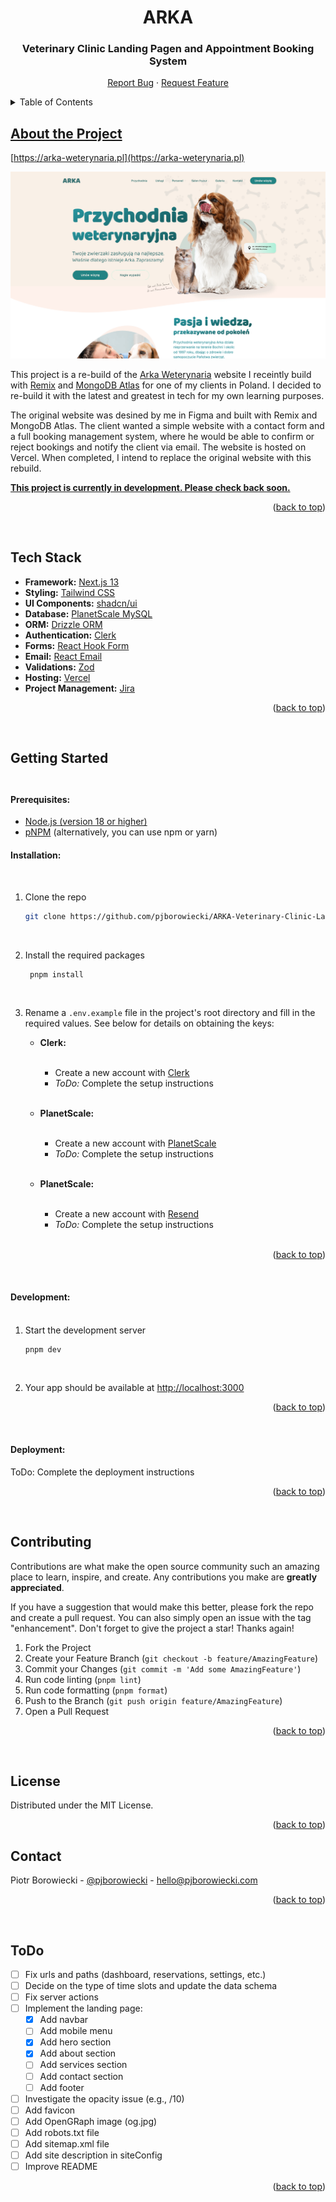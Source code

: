 <div>
  <h1 align="center">ARKA</h1>
  <h3 align="center">Veterinary Clinic Landing Pagen and Appointment Booking System</h3>
  <p align="center">
    <a href="https://github.com/pjborowiecki/ARKA-Veterinary-Clinic-Landing-Page-and-Appointment-Booking-System.git/issues">Report Bug</a>
    ·
    <a href="https://github.com/pjborowiecki/ARKA-Veterinary-Clinic-Landing-Page-and-Appointment-Booking-System.git/issues">Request Feature</a>
  </p>
</div>

<!-- TABLE OF CONTENTS -->
<details>
  <summary>Table of Contents</summary>
  <ol>
    <li><a href="#about-the-project">About The Project</a></li>
    <li><a href="#feedback-received">Tech Stack</a></li>
    <li><a href="getting-started">Getting Started</li>
    <li><a href="#contributing">Contributing</a></li>
    <li><a href="#license">License</a></li>
    <li><a href="#contact">Contact</a></li>
    <li><a href="#todos">ToDo</li>
  </ol>
</details>

<!-- ABOUT THE PROJECT -->

## About the Project

[https://arka-weterynaria.pl](https://arka-weterynaria.pl)
<br>

![public/images/screenshot](./public/images/screenshots/screenshot.png)
<br>

This project is a re-build of the [Arka Weterynaria](https://arka-weterynaria.pl) website I receintly build with [Remix](https://remix.run/) and [MongoDB Atlas](https://www.mongodb.com/atlas/database) for one of my clients in Poland. I decided to re-build it with the latest and greatest in tech for my own learning purposes.

The original website was desined by me in Figma and built with Remix and MongoDB Atlas. The client wanted a simple website with a contact form and a full booking management system, where he would be able to confirm or reject bookings and notify the client via email. The website is hosted on Vercel. When completed, I intend to replace the original website with this rebuild.

**<u>This project is currently in development. Please check back soon.</u>**

<p align="right">(<a href="#readme-top">back to top</a>)</p>
<br>

## Tech Stack

- **Framework:** [Next.js 13](https://nextjs.org)
- **Styling:** [Tailwind CSS](https://tailwindcss.com)
- **UI Components:** [shadcn/ui](https://ui.shadcn.com)
- **Database:** [PlanetScale MySQL](https://planetscale.com/)
- **ORM:** [Drizzle ORM](https://orm.drizzle.team)
- **Authentication:** [Clerk](https://clerk.com)
- **Forms:** [React Hook Form](https://react-hook-form.com)
- **Email:** [React Email](https://react.email)
- **Validations:** [Zod](https://zod.dev/)
- **Hosting:** [Vercel](https://vercel.com)
- **Project Management:** [Jira](https://www.atlassian.com/software/jira)

<p align="right">(<a href="#readme-top">back to top</a>)</p><br>

## Getting Started <br><br>

#### Prerequisites:

- [Node.js (version 18 or higher)](https://nodejs.org)
- [pNPM](https://pnpm.io) (alternatively, you can use npm or yarn)
  <br>

#### Installation:

<br>

1.  Clone the repo

    ```sh
    git clone https://github.com/pjborowiecki/ARKA-Veterinary-Clinic-Landing-Page-and-Appointment-Booking-System.git
    ```

    <br>

2.  Install the required packages

    ```sh
     pnpm install
    ```

    <br>

3.  Rename a `.env.example` file in the project's root directory and fill in the required values. See below for details on obtaining the keys:
    <br>

    - **Clerk:** <br><br>

      - Create a new account with [Clerk](https://clerk.com)
      - _ToDo:_ Complete the setup instructions <br><br>

    - **PlanetScale:** <br><br>

      - Create a new account with [PlanetScale](https://planetscale.com)
      - _ToDo:_ Complete the setup instructions <br><br>

    - **PlanetScale:** <br><br>

      - Create a new account with [Resend](https://resend.com)
      - _ToDo:_ Complete the setup instructions <br><br>

<p align="right">(<a href="#readme-top">back to top</a>)</p><br>

#### Development: <br><br>

1. Start the development server

   ```sh
   pnpm dev
   ```

   <br>

2. Your app should be available at [http://localhost:3000](https://localhost:3000)
   <br>

<p align="right">(<a href="#readme-top">back to top</a>)</p><br>

#### Deployment:

ToDo: Complete the deployment instructions

<p align="right">(<a href="#readme-top">back to top</a>)</p>
<br>

## Contributing

Contributions are what make the open source community such an amazing place to learn, inspire, and create. Any contributions you make are **greatly appreciated**.

If you have a suggestion that would make this better, please fork the repo and create a pull request. You can also simply open an issue with the tag "enhancement".
Don't forget to give the project a star! Thanks again!

1. Fork the Project
2. Create your Feature Branch (`git checkout -b feature/AmazingFeature`)
3. Commit your Changes (`git commit -m 'Add some AmazingFeature'`)
4. Run code linting (`pnpm lint`)
5. Run code formatting (`pnpm format`)
6. Push to the Branch (`git push origin feature/AmazingFeature`)
7. Open a Pull Request

<p align="right">(<a href="#readme-top">back to top</a>)</p>
<br>

<!-- LICENSE -->

## License

Distributed under the MIT License.

<p align="right">(<a href="#readme-top">back to top</a>)</p>

<!-- CONTACT -->

## Contact

Piotr Borowiecki - [@pjborowiecki](https://www.linkedin.com/in/pjborowiecki/) - hello@pjborowiecki.com

<p align="right">(<a href="#readme-top">back to top</a>)</p>
<br>

<!-- TODO -->

## ToDo

- [ ] Fix urls and paths (dashboard, reservations, settings, etc.)
- [ ] Decide on the type of time slots and update the data schema
- [ ] Fix server actions
- [ ] Implement the landing page:
  - [x] Add navbar
  - [ ] Add mobile menu
  - [x] Add hero section
  - [x] Add about section
  - [ ] Add services section
  - [ ] Add contact section
  - [ ] Add footer
- [ ] Investigate the opacity issue (e.g., /10)
- [ ] Add favicon
- [ ] Add OpenGRaph image (og.jpg)
- [ ] Add robots.txt file
- [ ] Add sitemap.xml file
- [ ] Add site description in siteConfig
- [ ] Improve README

<p align="right">(<a href="#readme-top">back to top</a>)</p>

